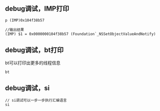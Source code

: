 ## debug调试，IMP打印
```objc
p (IMP)0x104f38b57
```
```objc
//输出结果
(IMP) $1 = 0x0000000104f38b57 (Foundation`_NSSetObjectValueAndNotify)
```
## debug调试，bt打印
bt可以打印出更多的线程信息
```objc
bt
```
## debug调试，si
```objc
// si调试可以一步一步执行汇编语言
si
```